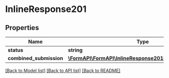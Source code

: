 # InlineResponse201

## Properties
Name | Type | Description | Notes
------------ | ------------- | ------------- | -------------
**status** | **string** |  |
**combined_submission** | [**\FormAPI\FormAPI\InlineResponse201CombinedSubmission**](InlineResponse201CombinedSubmission.md) |  | [optional]

[[Back to Model list]](../README.md#documentation-for-models) [[Back to API list]](../README.md#documentation-for-api-endpoints) [[Back to README]](../README.md)


